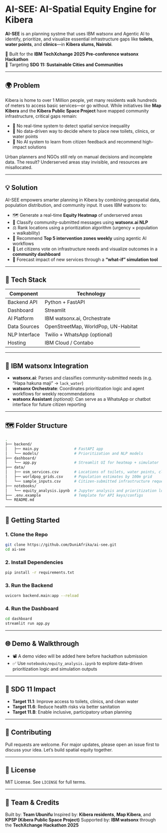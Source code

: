 # AI-SEE: AI-Spatial Equity Engine for Kibera

**AI-SEE** is an planning systme that uses IBM watsonx and Agentic AI to identify, prioritize, and visualize essential infrastructure gaps like **toilets**, **water points**, and **clinics**—in **Kibera slums, Nairobi**.

🚀 Built for the **IBM TechXchange 2025 Pre-conference watsonx Hackathon**  
🎯 Targeting **SDG 11: Sustainable Cities and Communities**

---

## 🌍 Problem

Kibera is home to over 1 Million people, yet many residents walk hundreds of meters to access basic services—or go without. While initiatives like **Map Kibera** and the **Kibera Public Space Project** have mapped community infrastructure, critical gaps remain:

- 🚫 No real-time system to detect spatial service inequality
- 🚫 No data-driven way to decide where to place new toilets, clinics, or water points
- 🚫 No AI system to learn from citizen feedback and recommend high-impact solutions

Urban planners and NGOs still rely on manual decisions and incomplete data. The result? Underserved areas stay invisible, and resources are misallocated.

---

## 💡 Solution

AI-SEE empowers smarter planning in Kibera by combining geospatial data, population distribution, and community input. It uses IBM watsonx to:

- 🗺️ Generate a real-time **Equity Heatmap** of underserved areas
- 🧠 Classify community-submitted messages using **watsonx.ai NLP**
- ⚖️ Rank locations using a prioritization algorithm (urgency × population × walkability)
- 🤖 Recommend **Top 5 intervention zones weekly** using agentic AI workflows
- 👥 Let citizens vote on infrastructure needs and visualize outcomes in a **community dashboard**
- 🔮 Forecast impact of new services through a **“what-if” simulation tool**

---

## 🔧 Tech Stack

| Component        | Technology                          |
|------------------|-------------------------------------|
| Backend API      | Python + FastAPI                    |
| Dashboard        | Streamlit                           |
| AI Platform      | IBM watsonx.ai, Orchestrate         |
| Data Sources     | OpenStreetMap, WorldPop, UN-Habitat |
| NLP Interface    | Twilio + WhatsApp (optional)        |
| Hosting          | IBM Cloud / Contabo                 |

---

## 🧠 IBM watsonx Integration

- **watsonx.ai**: Parses and classifies community-submitted needs (e.g. “Hapa hakuna maji” → `lack_water`)
- **watsonx Orchestrate**: Coordinates prioritization logic and agent workflows for weekly recommendations
- **watsonx Assistant** *(optional)*: Can serve as a WhatsApp or chatbot interface for future citizen reporting

---

## 🗺️ Folder Structure

```bash
.
├── backend/
│   ├── main.py                # FastAPI app
│   └── models/                # Prioritization and NLP models
├── dashboard/
│   └── app.py                 # Streamlit UI for heatmap + simulator
├── data/
│   ├── osm_services.csv       # Locations of toilets, water points, clinics
│   ├── worldpop_grids.csv     # Population estimates by 100m grid
│   └── sample_inputs.csv      # Citizen-submitted infrastructure requests
├── notebooks/
│   └── equity_analysis.ipynb  # Jupyter analysis and prioritization logic
├── .env.example               # Template for API keys/configs
└── README.md
````

---

## 🧪 Getting Started

### 1. Clone the Repo

```bash
git clone https://github.com/DuniAfrika/ai-see.git
cd ai-see
```

### 2. Install Dependencies

```bash
pip install -r requirements.txt
```

### 3. Run the Backend

```bash
uvicorn backend.main:app --reload
```

### 4. Run the Dashboard

```bash
cd dashboard
streamlit run app.py
```

---

## 🌐 Demo & Walkthrough

* 📽️ A demo video will be added here before hackathon submission
* ✅ Use `notebooks/equity_analysis.ipynb` to explore data-driven prioritization logic and simulation outputs

---

## 🌱 SDG 11 Impact

* **Target 11.1**: Improve access to toilets, clinics, and clean water
* **Target 11.6**: Reduce health risks via better sanitation
* **Target 11.B**: Enable inclusive, participatory urban planning

---

## 🤝 Contributing

Pull requests are welcome. For major updates, please open an issue first to discuss your idea. Let’s build spatial equity together.

---

## 📄 License

MIT License. See `LICENSE` for full terms.

---

## 🏁 Team & Credits

Built by: **Team Ubunifu**
Inspired by: **Kibera residents**, **Map Kibera**, and **KPSP (Kibera Public Space Project)**
Supported by: **IBM watsonx** through the **TechXchange Hackathon 2025**
